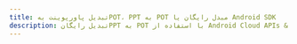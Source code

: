 ---title: تبدیل پاورپوینت بهPOT، PPT به POT مبدل رایگان یا Android SDKdescription: تبدیل رایگانPPT به POT با استفاده از Android Cloud APIs & SDK. همچنین اسناد Microsoft PowerPoint را در Cloud ایجاد، ویرایش و رندر کنید.---